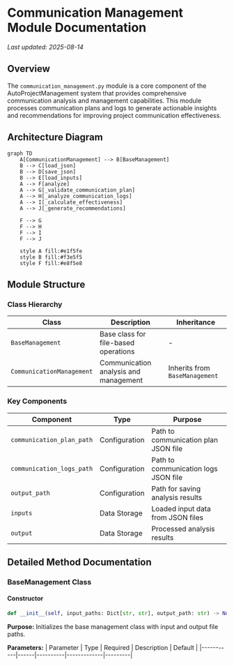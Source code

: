 # Communication Management Module Documentation

*Last updated: 2025-08-14*

## Overview

The `communication_management.py` module is a core component of the AutoProjectManagement system that provides comprehensive communication analysis and management capabilities. This module processes communication plans and logs to generate actionable insights and recommendations for improving project communication effectiveness.

## Architecture Diagram

```mermaid
graph TD
    A[CommunicationManagement] --> B[BaseManagement]
    B --> C[load_json]
    B --> D[save_json]
    B --> E[load_inputs]
    A --> F[analyze]
    A --> G[_validate_communication_plan]
    A --> H[_analyze_communication_logs]
    A --> I[_calculate_effectiveness]
    A --> J[_generate_recommendations]
    
    F --> G
    F --> H
    F --> I
    F --> J
    
    style A fill:#e1f5fe
    style B fill:#f3e5f5
    style F fill:#e8f5e8
```

## Module Structure

### Class Hierarchy

| Class | Description | Inheritance |
|-------|-------------|-------------|
| `BaseManagement` | Base class for file-based operations | - |
| `CommunicationManagement` | Communication analysis and management | Inherits from `BaseManagement` |

### Key Components

| Component | Type | Purpose |
|-----------|------|---------|
| `communication_plan_path` | Configuration | Path to communication plan JSON file |
| `communication_logs_path` | Configuration | Path to communication logs JSON file |
| `output_path` | Configuration | Path for saving analysis results |
| `inputs` | Data Storage | Loaded input data from JSON files |
| `output` | Data Storage | Processed analysis results |

## Detailed Method Documentation

### BaseManagement Class

#### Constructor
```python
def __init__(self, input_paths: Dict[str, str], output_path: str) -> None
```

**Purpose:** Initializes the base management class with input and output file paths.

**Parameters:**
| Parameter | Type | Required | Description | Default |
|-----------|------|----------|-------------|---------|
